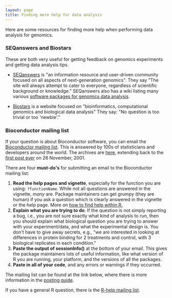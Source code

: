 ```yaml
---
layout: page
title: Finding more help for data analysis
---
```


Here are some resources for finding more help when performing data
analysis for genomics.

### SEQanswers and Biostars

These are both very useful for getting feedback on
genomics experiments and getting data analysis tips.

- [SEQanswers](http://seqanswers.com/) is "an information resource and
user-driven community focused on all aspects of next-generation genomics".
They say "The site will always attempt to cater to everyone,
regardless of scientific background or knowledge."
SEQanswers also has a wiki listing
many various [software packages for genomics data analysis](http://seqanswers.com/wiki/Software).

- [Biostars](https://www.biostars.org/) is a website focused on
"bioinformatics, computational genomics and biological data analysis"
They say: "No question is too trivial or too 'newbie'."

### Bioconductor mailing list

If your question is about Bioconductor software, you can email the
[Bioconductor mailing list](http://bioconductor.org/help/mailing-list/). 
This is answered by 100s of statisticians and developers around the world. The
archives are [here](https://stat.ethz.ch/pipermail/bioconductor/),
extending back to the
[first post ever](https://stat.ethz.ch/pipermail/bioconductor/2001-November/000001.html)
on 26 November, 2001.

There are four **must-do's** for submitting an email to the
Bioconductor mailing list:

1. **Read the help pages and vignette**, especially for the function you
   are using: `?functionName`.  While
   not all questions are answered in the vignette, *many* are. Package
   maintainers can get grumpy (they are human) if you ask a question
   which is clearly answered in the vignette or the help page.
   More on [how to find help within R.](installing_Bioconductor_finding_help.html)
2. **Explain what you are trying to do**. If the question is not simply reporting a bug, i.e., you are not
   sure exactly what kind of analysis to run, then you should explain what biological question you are
   trying to answer with your experiment/data, and what the
   experimental design is.  You don't have to give away secrets, e.g.,
   "we are interested in looking at differences in protein binding for
   2 treatments and control, with 3 biological replicates in each
   condition."
3. **Paste the output of sessionInfo()** at the bottom of your email. This gives the package maintainers lots of
   useful information, like what version of R you are running, your
   platform, and the versions of all the packages.
4. **Paste in all of your code**, and any errors or warnings if they
   occurred.

The mailing list can be found at the link below, where there is more
information in the [posting guide](http://bioconductor.org/help/mailing-list/posting-guide/).

If you have a general R question, there is the [R-help mailing list](https://stat.ethz.ch/mailman/listinfo/r-help).

